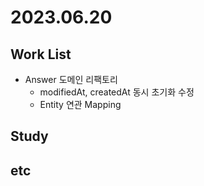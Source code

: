 # 2023.06.20

## Work List
* Answer 도메인 리팩토리
  * modifiedAt, createdAt 동시 초기화 수정
  * Entity 연관 Mapping

## Study


## etc

